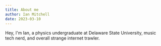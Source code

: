 ```yaml
---
title: About me
author: Ian Mitchell
date: 2023-03-10
---
```


Hey, I'm Ian, a physics undergraduate at Delaware State University, music tech
nerd, and overall strange internet trawler.
